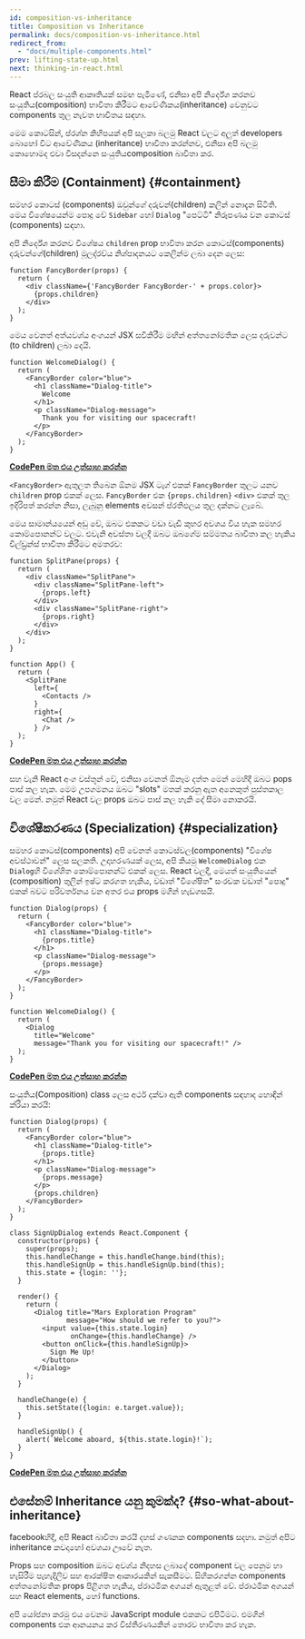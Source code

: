 ```yaml
---
id: composition-vs-inheritance
title: Composition vs Inheritance
permalink: docs/composition-vs-inheritance.html
redirect_from:
  - "docs/multiple-components.html"
prev: lifting-state-up.html
next: thinking-in-react.html
---
```


React ප්රබල සංයුති ආකෘතියක් සමඟ පැමිණේ, එනිසා අපි නිර්දේශ කරනව සංයුතිය(composition) භාවිතා කිරීමට ආවේණිකය(inheritance) වෙනුවට components තුල නැවත භාවිතය සඳහා.

මෙම කොටසින්, ප්රශ්න කිහිපයක් අපි සලකා බලමු React වලට අලුත් developers බොහෝ විට ආවේණිකය (inheritance) භාවිතා කරන්නව, එනිසා අපි බලමු කොහොමද එවා විසදන්නෙ සංයුතියcomposition බාවිතා කර.

## 	සීමා කිරීම (Containment) {#containment}

සමහර කොටස් (components) ඔවුන්ගේ දරුවන්(children) කලින් නොදැන සිටිති. මෙය විශේෂයෙන්ම පොදු වේ `Sidebar` හෝ `Dialog`  "පෙට්ටි" නිරූපණය වන කොටස් (components) සඳහා.

අපි නිර්දේශ කරනව විශේෂය `children` prop භාවිතා කරන කොටස්(components) දරුවන්ගේ(children) මූලද්රව්ය නිශ්පාදනයට කෙලින්ම ලබා දෙන ලෙස:

```js{4}
function FancyBorder(props) {
  return (
    <div className={'FancyBorder FancyBorder-' + props.color}>
      {props.children}
    </div>
  );
}
```

මෙය වෙනත් අත්යවශ්ය අංගයන් JSX සවිකිරීම මඟින් අත්තනෝමතික ලෙස දරුවන්ට (to children) ලබා දෙයි.

```js{4-9}
function WelcomeDialog() {
  return (
    <FancyBorder color="blue">
      <h1 className="Dialog-title">
        Welcome
      </h1>
      <p className="Dialog-message">
        Thank you for visiting our spacecraft!
      </p>
    </FancyBorder>
  );
}
```

**[CodePen මත එය උත්සාහ කරන්න](https://codepen.io/gaearon/pen/ozqNOV?editors=0010)**

`<FancyBorder>` ඇතුලත තිබෙන ඕනම JSX ටැග් එකක් `FancyBorder` තුලට යනව  `children` prop එකක් ලෙස. `FancyBorder` එක `{props.children}`  `<div>` එකක් තුල ඉදිරිපත් කරන්න නිසා, ලැබුනු elements අවසන් ප්රතිඵලය තුල දක්නට ලැබේ.

මෙය සාමාන්යයෙන් අඩු වේ, ඔබට එකකට වඩා වැඩි කුහර අවශය විය හැක සමහර කොම්පොනන්ට් වලට. එවැනි අවස්තා වලදී ඔබට ඔබගේම සම්මතය බාවිතා කල හැකිය චිල්ඩ්‍රන්ස් භාවිතා කිරීමට අමතරව:

```js{5,8,18,21}
function SplitPane(props) {
  return (
    <div className="SplitPane">
      <div className="SplitPane-left">
        {props.left}
      </div>
      <div className="SplitPane-right">
        {props.right}
      </div>
    </div>
  );
}

function App() {
  return (
    <SplitPane
      left={
        <Contacts />
      }
      right={
        <Chat />
      } />
  );
}
```

[**CodePen මත එය උත්සාහ කරන්න**](https://codepen.io/gaearon/pen/gwZOJp?editors=0010)

<Contacts /> සහ <Chat /> වැනි React අංග වස්තූන් වේ, එනිසා වෙනත් ඕනෑම දත්ත මෙන් මෙහිදී ඔබට pops පාස් කල හැක. මෙම උපගමනය ඔබට "slots" මතක් කරනු ඇත අනෙකුත් පුස්තකාල වල මෙන්. නමුත් React වල props ඔබට පාස් කල හැකි දේ සීමා නොකරයි.

## විශේෂීකරණය (Specialization) {#specialization}

සමහර කොටස්(components) අපි වෙනත් කොටස්වල(components) "විශේෂ අවස්ථාවන්" ලෙස සලකති. උදාහරණයක් ලෙස, අපි කියමු `WelcomeDialog` එක `Dialog`හි විශේශිත කොම්පොනන්ට් එකක් ලෙස. React වලදී, මෙයත් සංයුතියෙන් (composition) තුලින් ඉෂ්ට කරගත හැකිය, වඩාත් "විශේෂිත" සංරචක වඩාත් "පොදු" එකක් බවට පරිවර්තනය වන අතර එය props මගින් හැඩගසයි.

```js{5,8,16-18}
function Dialog(props) {
  return (
    <FancyBorder color="blue">
      <h1 className="Dialog-title">
        {props.title}
      </h1>
      <p className="Dialog-message">
        {props.message}
      </p>
    </FancyBorder>
  );
}

function WelcomeDialog() {
  return (
    <Dialog
      title="Welcome"
      message="Thank you for visiting our spacecraft!" />
  );
}
```

[**CodePen මත එය උත්සාහ කරන්න**](https://codepen.io/gaearon/pen/kkEaOZ?editors=0010)

සංයුතිය(Composition) class ලෙස අර්ථ දක්වා ඇති components සඳහාද හොඳින් ක්රියා කරයි:

```js{10,27-31}
function Dialog(props) {
  return (
    <FancyBorder color="blue">
      <h1 className="Dialog-title">
        {props.title}
      </h1>
      <p className="Dialog-message">
        {props.message}
      </p>
      {props.children}
    </FancyBorder>
  );
}

class SignUpDialog extends React.Component {
  constructor(props) {
    super(props);
    this.handleChange = this.handleChange.bind(this);
    this.handleSignUp = this.handleSignUp.bind(this);
    this.state = {login: ''};
  }

  render() {
    return (
      <Dialog title="Mars Exploration Program"
              message="How should we refer to you?">
        <input value={this.state.login}
               onChange={this.handleChange} />
        <button onClick={this.handleSignUp}>
          Sign Me Up!
        </button>
      </Dialog>
    );
  }

  handleChange(e) {
    this.setState({login: e.target.value});
  }

  handleSignUp() {
    alert(`Welcome aboard, ${this.state.login}!`);
  }
}
```

[**CodePen මත එය උත්සාහ කරන්න**](https://codepen.io/gaearon/pen/gwZbYa?editors=0010)

## එසේනම් Inheritance යනු කුමක්ද? {#so-what-about-inheritance}

facebookහිදී, අපි React බාවිතා කරයි දහස් ගණනක components සදහා. නමුත් අපිට inheritance කවදාහෝ අවශයා ඌවේ නැත.

Props සහ composition ඔබට අවශ්ය නිදහස ලබාදේ component වල පෙනුම හා හැසිරීම පැහැදිලිව සහ ආරක්ෂිත ආකාරයකින් සැකසීමට. සිහිකරගන්න components අත්තනෝමතික props පිළිගත හැකිය, ප්රාථමික අගයන් ඇතුළත් වේ. ප්රාථමික අගයන්  සහ React elements, හෝ functions.

 අපි යෝජනා කරමු  එය වෙනම JavaScript module එකකට එපිටීමට. එමගින් components එක ආනයනය කර විස්තීරණයකින් තොරව භාවිතා කර හැක.